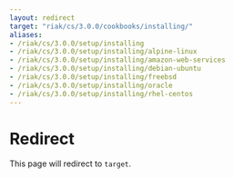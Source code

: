 ```yaml
---
layout: redirect
target: "riak/cs/3.0.0/cookbooks/installing/"
aliases:
- /riak/cs/3.0.0/setup/installing
- /riak/cs/3.0.0/setup/installing/alpine-linux
- /riak/cs/3.0.0/setup/installing/amazon-web-services
- /riak/cs/3.0.0/setup/installing/debian-ubuntu
- /riak/cs/3.0.0/setup/installing/freebsd
- /riak/cs/3.0.0/setup/installing/oracle
- /riak/cs/3.0.0/setup/installing/rhel-centos
---
```


# Redirect

This page will redirect to `target`.
